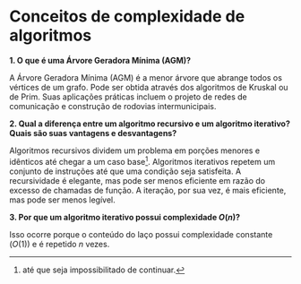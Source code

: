 # Conceitos de complexidade de algoritmos

**1. O que é uma Árvore Geradora Mínima (AGM)?**

A Árvore Geradora Mínima (AGM) é a menor árvore que abrange todos os vértices de um grafo.
Pode ser obtida através dos algoritmos de Kruskal ou de Prim.
Suas aplicações práticas incluem o projeto de redes de comunicação e construção de rodovias intermunicipais.

**2. Qual a diferença entre um algoritmo recursivo e um algoritmo iterativo? Quais são suas vantagens e desvantagens?**

Algoritmos recursivos dividem um problema em porções menores e idênticos até chegar a um caso base[^1]. Algoritmos iterativos repetem um conjunto de instruções até que uma condição seja satisfeita.
A recursividade é elegante, mas pode ser menos eficiente em razão do excesso de chamadas de função. A iteração, por sua vez, é mais eficiente, mas pode ser menos legível.

**3. Por que um algoritmo iterativo possui complexidade $O(n)$?**

Isso ocorre porque o conteúdo do laço possui complexidade constante ($O(1)$) e é repetido $n$ vezes.

[^1]: até que seja impossibilitado de continuar.


